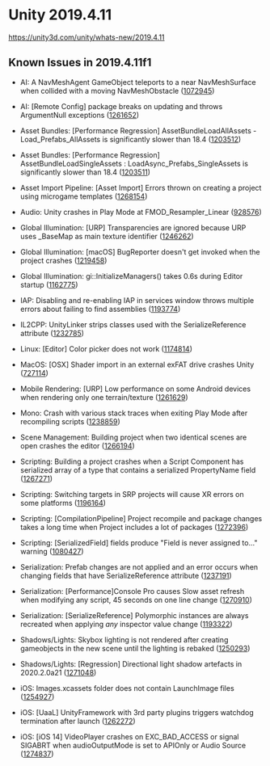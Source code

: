 # Unity 2019.4.11
https://unity3d.com/unity/whats-new/2019.4.11

## Known Issues in 2019.4.11f1

<ul>
<li><p>AI: A NavMeshAgent GameObject teleports to a near NavMeshSurface when collided with a moving NavMeshObstacle (<a href="https://issuetracker.unity3d.com/issues/a-navmeshagent-gameobject-teleports-to-a-near-navmeshsurface-when-collided-with-a-moving-navmeshobstacle">1072945</a>)</p></li>
<li><p>AI: [Remote Config] package breaks on updating and throws ArgumentNull exceptions (<a href="https://issuetracker.unity3d.com/issues/remote-config-package-breaks-on-updating-and-throws-argumentnull-exceptions">1261652</a>)</p></li>
<li><p>Asset Bundles: [Performance Regression] AssetBundleLoadAllAssets - Load_Prefabs_AllAssets is significantly slower than 18.4 (<a href="https://issuetracker.unity3d.com/issues/performance-regression-assetbundleloadallassets-load-prefabs-allassets-is-significantly-slower-than-18-dot-4">1203512</a>)</p></li>
<li><p>Asset Bundles: [Performance Regression] AssetBundleLoadSingleAssets : LoadAsync_Prefabs_SingleAssets is significantly slower than 18.4 (<a href="https://issuetracker.unity3d.com/issues/assetbundleloadsingleassets-loadasync-prefabs-singleassets-is-significantly-slower-than-18-dot-4">1203511</a>)</p></li>
<li><p>Asset Import Pipeline: [Asset Import] Errors thrown on creating a project using microgame templates (<a href="https://issuetracker.unity3d.com/issues/asset-import-errors-thrown-on-creating-a-project-using-microgame-templates">1268154</a>)</p></li>
<li><p>Audio: Unity crashes in Play Mode at FMOD_Resampler_Linear (<a href="https://issuetracker.unity3d.com/issues/unity-crashes-in-play-mode-at-fmod-resampler-linear">928576</a>)</p></li>
<li><p>Global Illumination: [URP] Transparencies are ignored because URP uses _BaseMap as main texture identifier (<a href="https://issuetracker.unity3d.com/issues/urp-shadows-from-alpha-materials-are-not-baked-into-a-lightmap-when-using-baked-lit-shader">1246262</a>)</p></li>
<li><p>Global Illumination: [macOS] BugReporter doesn't get invoked when the project crashes (<a href="https://issuetracker.unity3d.com/issues/macos-bugreporter-doesnt-get-invoked-when-the-project-crashes">1219458</a>)</p></li>
<li><p>Global Illumination: gi::InitializeManagers() takes 0.6s during Editor startup (<a href="https://issuetracker.unity3d.com/issues/gi-initializemanagers-takes-0-dot-4s-during-editor-startup">1162775</a>)</p></li>
<li><p>IAP: Disabling and re-enabling IAP in services window throws multiple errors about failing to find assemblies (<a href="https://issuetracker.unity3d.com/issues/disabling-and-re-enabling-iap-in-services-window-throws-multiple-errors-about-failing-to-find-assemblies">1193774</a>)</p></li>
<li><p>IL2CPP: UnityLinker strips classes used with the SerializeReference attribute (<a href="https://issuetracker.unity3d.com/issues/unitylinker-strips-classes-used-with-the-serializereference-attribute">1232785</a>)</p></li>
<li><p>Linux: [Editor] Color picker does not work (<a href="https://issuetracker.unity3d.com/issues/linux-editor-color-picker-does-not-work">1174814</a>)</p></li>
<li><p>MacOS: [OSX] Shader import in an external exFAT drive crashes Unity (<a href="https://issuetracker.unity3d.com/issues/osx-shader-import-in-an-external-exfat-drive-crashes-unity">727114</a>)</p></li>
<li><p>Mobile Rendering: [URP] Low performance on some Android devices when rendering only one terrain/texture (<a href="https://issuetracker.unity3d.com/issues/urp-low-performance-on-some-android-devices-when-rendering-only-one-terrain-slash-texture">1261629</a>)</p></li>
<li><p>Mono: Crash with various stack traces when exiting Play Mode after recompiling scripts (<a href="https://issuetracker.unity3d.com/issues/crash-with-various-stack-traces-when-exiting-play-mode-after-recompiling-scripts">1238859</a>)</p></li>
<li><p>Scene Management: Building project when two identical scenes are open crashes the editor (<a href="https://issuetracker.unity3d.com/issues/building-project-when-two-identical-scenes-are-open-crashes-the-editor">1266194</a>)</p></li>
<li><p>Scripting: Building a project crashes when a Script Component has serialized array of a type that contains a serialized PropertyName field (<a href="https://issuetracker.unity3d.com/issues/building-a-project-crashes-when-a-script-component-has-serialized-array-of-a-type-that-contains-a-serialized-propertyname-field">1267271</a>)</p></li>
<li><p>Scripting: Switching targets in SRP projects will cause XR errors on some platforms (<a href="https://issuetracker.unity3d.com/issues/osx-switching-an-urp-template-projects-build-target-to-tvos-will-create-reference-errors-to-xrsettings">1196164</a>)</p></li>
<li><p>Scripting: [CompilationPipeline] Project recompile and package changes takes a long time when Project includes a lot of packages (<a href="https://issuetracker.unity3d.com/issues/compilationpipeline-project-recompile-and-package-changes-takes-a-long-time-when-project-includes-a-lot-of-packages">1272396</a>)</p></li>
<li><p>Scripting: [SerializedField] fields produce "Field is never assigned to..." warning (<a href="https://issuetracker.unity3d.com/issues/serializedfield-fields-produce-field-is-never-assigned-to-dot-dot-dot-warning">1080427</a>)</p></li>
<li><p>Serialization: Prefab changes are not applied and an error occurs when changing fields that have SerializeReference attribute (<a href="https://issuetracker.unity3d.com/issues/prefab-changes-are-not-applied-and-an-error-occurs-when-changing-fields-that-have-serializereference-attribute">1237191</a>)</p></li>
<li><p>Serialization: [Performance]Console Pro causes Slow asset refresh when modifying any script, 45 seconds on one line change (<a href="https://issuetracker.unity3d.com/issues/performance-regression-slow-asset-reimport-when-modifying-any-script">1270910</a>)</p></li>
<li><p>Serialization: [SerializeReference] Polymorphic instances are always recreated when applying <em>any</em> inspector value change (<a href="https://issuetracker.unity3d.com/issues/serializereference-non-serialized-initialized-fields-lose-their-values-when-entering-play-mode">1193322</a>)</p></li>
<li><p>Shadows/Lights: Skybox lighting is not rendered after creating gameobjects in the new scene until the lighting is rebaked (<a href="https://issuetracker.unity3d.com/issues/skybox-lighting-is-not-shown-after-creating-new-gameobjects-in-the-new-scene">1250293</a>)</p></li>
<li><p>Shadows/Lights: [Regression] Directional light shadow artefacts in 2020.2.0a21 (<a href="https://issuetracker.unity3d.com/issues/hdrp-directional-light-artefacts-in-2020-dot-2-0a21">1271048</a>)</p></li>
<li><p>iOS:  Images.xcassets folder does not contain LaunchImage files (<a href="https://issuetracker.unity3d.com/issues/ios-images-dot-xcassets-folder-does-not-contain-launchimage-files">1254927</a>)</p></li>
<li><p>iOS: [UaaL] UnityFramework with 3rd party plugins triggers watchdog termination after launch (<a href="https://issuetracker.unity3d.com/issues/ios-unityframework-with-3rd-party-plugins-triggers-watchdog-termination-after-launch">1262272</a>)</p></li>
<li><p>iOS: [iOS 14] VideoPlayer crashes on EXC_BAD_ACCESS or signal SIGABRT when audioOutputMode is set to APIOnly or Audio Source (<a href="https://issuetracker.unity3d.com/issues/ios-videoplayer-crashes-when-audiooutputmode-is-set-to-apionly-or-audiosource">1274837</a>)</p></li>
</ul>

